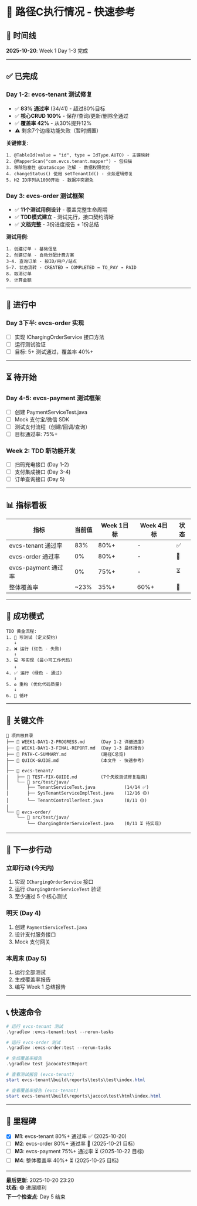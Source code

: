 # 🎯 路径C执行情况 - 快速参考

## 📅 时间线

**2025-10-20**: Week 1 Day 1-3 完成

---

## ✅ 已完成

### Day 1-2: evcs-tenant 测试修复
- ✅ **83% 通过率** (34/41) - 超过80%目标
- ✅ **核心CRUD 100%** - 保存/查询/更新/删除全通过
- ✅ **覆盖率 42%** - 从30%提升12%
- ⚠️ 剩余7个边缘功能失败（暂时搁置）

**关键修复**:
```
1. @TableId(value = "id", type = IdType.AUTO) - 主键映射
2. @MapperScan("com.evcs.tenant.mapper") - 包扫描
3. 移除阻塞性 @DataScope 注解 - 数据权限优化
4. changeStatus() 使用 setTenantId() - 业务逻辑修复
5. H2 ID序列从1000开始 - 数据冲突避免
```

### Day 3: evcs-order 测试框架
- ✅ **11个测试用例设计** - 覆盖完整生命周期
- ✅ **TDD模式建立** - 测试先行，接口契约清晰
- ✅ **文档完整** - 3份进度报告 + 1份总结

**测试用例**:
```
1. 创建订单 - 基础信息
2. 创建订单 - 自动分配计费方案
3-4. 查询订单 - 按ID/用户/站点
5-7. 状态流转 - CREATED → COMPLETED → TO_PAY → PAID
8. 取消订单
9. 计算金额
```

---

## 🔄 进行中

### Day 3下半: evcs-order 实现
- [ ] 实现 IChargingOrderService 接口方法
- [ ] 运行测试验证
- [ ] 目标: 5+ 测试通过，覆盖率 40%+

---

## ⏳ 待开始

### Day 4-5: evcs-payment 测试框架
- [ ] 创建 PaymentServiceTest.java
- [ ] Mock 支付宝/微信 SDK
- [ ] 测试支付流程（创建/回调/查询）
- [ ] 目标通过率: 75%+

### Week 2: TDD 新功能开发
- [ ] 扫码充电接口 (Day 1-2)
- [ ] 支付集成接口 (Day 3-4)
- [ ] 订单查询接口 (Day 5)

---

## 📊 指标看板

| 指标 | 当前值 | Week 1目标 | Week 4目标 | 状态 |
|------|--------|-----------|-----------|------|
| evcs-tenant 通过率 | 83% | 80%+ | - | ✅ |
| evcs-order 通过率 | 0% | 80%+ | - | 🔄 |
| evcs-payment 通过率 | 0% | 75%+ | - | ⏳ |
| 整体覆盖率 | ~23% | 35%+ | 60%+ | 🔄 |

---

## 🎨 成功模式

```
TDD 黄金流程:
1. 📝 写测试 (定义契约)
   ↓
2. ❌ 运行 (红色 - 失败)
   ↓
3. 💻 写实现 (最小可工作代码)
   ↓
4. ✅ 运行 (绿色 - 通过)
   ↓
5. ♻️ 重构 (优化代码质量)
   ↓
6. 🔁 循环
```

---

## 📁 关键文件

```
📂 项目根目录
├── 📄 WEEK1-DAY1-2-PROGRESS.md      (Day 1-2 详细进度)
├── 📄 WEEK1-DAY1-3-FINAL-REPORT.md  (Day 1-3 最终报告)
├── 📄 PATH-C-SUMMARY.md             (路径C总览)
├── 📄 QUICK-GUIDE.md                (本文件 - 快速参考)
│
├── 📂 evcs-tenant/
│   ├── 📄 TEST-FIX-GUIDE.md         (7个失败测试修复指南)
│   └── 📂 src/test/java/
│       ├── TenantServiceTest.java           (14/14 ✅)
│       ├── SysTenantServiceImplTest.java    (12/16 🟡)
│       └── TenantControllerTest.java        (8/11 🟡)
│
└── 📂 evcs-order/
    └── 📂 src/test/java/
        └── ChargingOrderServiceTest.java    (0/11 ⏳ 待实现)
```

---

## 🚀 下一步行动

### 立即行动 (今天内)
1. 实现 `IChargingOrderService` 接口
2. 运行 `ChargingOrderServiceTest` 验证
3. 至少通过 5 个核心测试

### 明天 (Day 4)
1. 创建 `PaymentServiceTest.java`
2. 设计支付服务接口
3. Mock 支付网关

### 本周末 (Day 5)
1. 运行全部测试
2. 生成覆盖率报告
3. 编写 Week 1 总结报告

---

## 📞 快速命令

```powershell
# 运行 evcs-tenant 测试
.\gradlew :evcs-tenant:test --rerun-tasks

# 运行 evcs-order 测试
.\gradlew :evcs-order:test --rerun-tasks

# 生成覆盖率报告
.\gradlew test jacocoTestReport

# 查看测试报告 (evcs-tenant)
start evcs-tenant\build\reports\tests\test\index.html

# 查看覆盖率报告 (evcs-tenant)
start evcs-tenant\build\reports\jacoco\test\html\index.html
```

---

## 🎉 里程碑

- [x] **M1**: evcs-tenant 80%+ 通过率 ✅ (2025-10-20)
- [ ] **M2**: evcs-order 80%+ 通过率 🔄 (2025-10-21 目标)
- [ ] **M3**: evcs-payment 75%+ 通过率 ⏳ (2025-10-22 目标)
- [ ] **M4**: 整体覆盖率 40%+ ⏳ (2025-10-25 目标)

---

**最后更新**: 2025-10-20 23:20  
**状态**: 🟢 进展顺利  
**下一个检查点**: Day 5 结束
